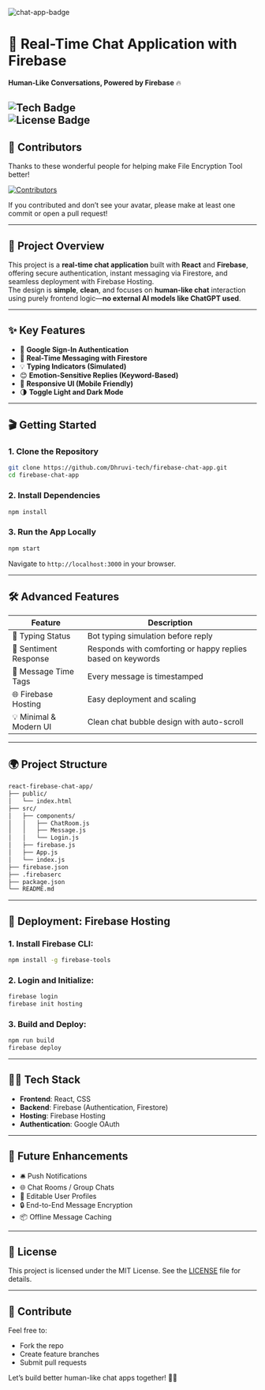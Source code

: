 ![chat-app-badge](https://img.shields.io/badge/Status-Completed-%23000080)

# 💬 **Real-Time Chat Application with Firebase**
**Human-Like Conversations, Powered by Firebase** 🔥

![Tech Badge](https://img.shields.io/badge/Tech-Firebase%2C%20React%2C%20CSS-blue)  
![License Badge](https://img.shields.io/badge/License-MIT-green)
---

## 🌟 Contributors

Thanks to these wonderful people for helping make File Encryption Tool better!

<a href="https://github.com/Dhruvi-tech/File-Encryption-Tool/graphs/contributors">
  <img src="https://contrib.rocks/image?repo=Dhruvi-tech/File-Encryption-Tool" alt="Contributors"/>
</a>

If you contributed and don’t see your avatar, please make at least one commit or open a pull request!

---

## 🌟 **Project Overview**

This project is a **real-time chat application** built with **React** and **Firebase**, offering secure authentication, instant messaging via Firestore, and seamless deployment with Firebase Hosting.  
The design is **simple**, **clean**, and focuses on **human-like chat** interaction using purely frontend logic—**no external AI models like ChatGPT used**.

---

## ✨ **Key Features**

- 🔐 **Google Sign-In Authentication**
- 💬 **Real-Time Messaging with Firestore**
- 💡 **Typing Indicators (Simulated)**
- 😊 **Emotion-Sensitive Replies (Keyword-Based)**
- 📱 **Responsive UI (Mobile Friendly)**
- 🌗 **Toggle Light and Dark Mode**
---

## 🎬 **Getting Started**

### 1. **Clone the Repository**
```bash
git clone https://github.com/Dhruvi-tech/firebase-chat-app.git
cd firebase-chat-app
```

### 2. **Install Dependencies**
```bash
npm install
```

### 3. **Run the App Locally**
```bash
npm start
```
Navigate to `http://localhost:3000` in your browser.

---

## 🛠️ **Advanced Features**

| Feature             | Description |
|---------------------|-------------|
| 🔄 Typing Status | Bot typing simulation before reply |
| 🧠 Sentiment Response | Responds with comforting or happy replies based on keywords |
| 🧾 Message Time Tags | Every message is timestamped |
| 🌐 Firebase Hosting | Easy deployment and scaling |
| 💡 Minimal & Modern UI | Clean chat bubble design with auto-scroll | Toggle between Dark & Light modes |

---

## 🌍 **Project Structure**
```bash
react-firebase-chat-app/
├── public/
│   └── index.html
├── src/
│   ├── components/
│   │   ├── ChatRoom.js
│   │   ├── Message.js
│   │   └── Login.js
│   ├── firebase.js
│   ├── App.js
│   └── index.js
├── firebase.json
├── .firebaserc
├── package.json
└── README.md
```

---

## 🚀 **Deployment: Firebase Hosting**

### 1. Install Firebase CLI:
```bash
npm install -g firebase-tools
```

### 2. Login and Initialize:
```bash
firebase login
firebase init hosting
```

### 3. Build and Deploy:
```bash
npm run build
firebase deploy
```

---

## 👨‍💻 **Tech Stack**

- **Frontend**: React, CSS
- **Backend**: Firebase (Authentication, Firestore)
- **Hosting**: Firebase Hosting
- **Authentication**: Google OAuth

---

## 🧠 **Future Enhancements**

- 🛎️ Push Notifications
- 🌐 Chat Rooms / Group Chats
- 📝 Editable User Profiles
- 🔒 End-to-End Message Encryption
- 📦 Offline Message Caching

---

## 📄 **License**

This project is licensed under the MIT License. See the [LICENSE](LICENSE) file for details.

---

## 🤝 **Contribute**

Feel free to:
- Fork the repo
- Create feature branches
- Submit pull requests

Let’s build better human-like chat apps together! 💬🤖
